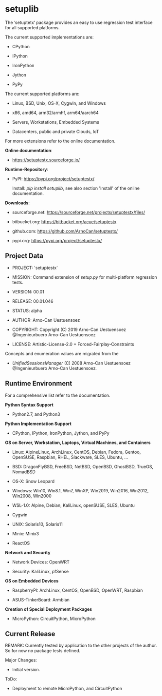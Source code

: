 setuplib
========

The ‘setuptetx‘ package provides an easy to use regression test interface for all supported platforms.

The current supported implementations are:

* CPython

* IPython

* IronPython

* Jython

* PyPy

The current supported platforms are:

* Linux, BSD, Unix, OS-X, Cygwin, and Windows

* x86, amd64, arm32/armhf, arm64/aarch64

* Servers, Workstations, Embedded Systems

* Datacenters, public and private Clouds, IoT 

For more extensions refer to the online documentation.

**Online documentation**:

* https://setuptestx.sourceforge.io/

**Runtime-Repository**:

* PyPI: https://pypi.org/project/setuptestx/

  Install: *pip install setuplib*, see also section 'Install' of the online documentation.


**Downloads**:

* sourceforge.net: https://sourceforge.net/projects/setuptestx/files/

* bitbucket.org: https://bitbucket.org/acue/setuptestx

* github.com: https://github.com/ArnoCan/setuptestx/

* pypi.org: https://pypi.org/project/setuptestx/


Project Data
------------

* PROJECT: 'setuptestx'

* MISSION: Command extension of *setup.py* for multi-platform regression tests.

* VERSION: 00.01

* RELEASE: 00.01.046

* STATUS: alpha

* AUTHOR: Arno-Can Uestuensoez

* COPYRIGHT: Copyright (C) 2019 Arno-Can Uestuensoez @Ingenieurbuero Arno-Can Uestuensoez

* LICENSE: Artistic-License-2.0 + Forced-Fairplay-Constraints

Concepts and enumeration values are migrated from the 

* *UnifiedSessionsManager* (C) 2008 Arno-Can Uestuensoez @Ingenieurbuero Arno-Can Uestuensoez.  

Runtime Environment
-------------------
For a comprehensive list refer to the documentation.

**Python Syntax Support**

*  Python2.7, and Python3

**Python Implementation Support**

*  CPython, IPython, IronPython, Jython, and PyPy

**OS on Server, Workstation, Laptops, Virtual Machines, and Containers**

* Linux: AlpineLinux, ArchLinux, CentOS, Debian, Fedora, Gentoo, OpenSUSE, Raspbian, RHEL, Slackware, SLES, Ubuntu, ...  

* BSD: DragonFlyBSD, FreeBSD, NetBSD, OpenBSD, GhostBSD, TrueOS, NomadBSD

* OS-X: Snow Leopard

* Windows: Win10, Win8.1, Win7, WinXP, Win2019, Win2016, Win2012, Win2008, Win2000

* WSL-1.0: Alpine, Debian, KaliLinux, openSUSE, SLES, Ubuntu

* Cygwin

* UNIX: Solaris10, Solaris11

* Minix: Minix3

* ReactOS

**Network and Security**

* Network Devices: OpenWRT

* Security: KaliLinux, pfSense

**OS on Embedded Devices**

* RaspberryPI: ArchLinux, CentOS, OpenBSD, OpenWRT, Raspbian

* ASUS-TinkerBoard: Armbian

**Creation of Special Deployment Packages**

* MicroPython: CircuitPython, MicroPython

Current Release
---------------

REMARK:
   Currently tested by application to the other projects of the author.
   So for now no package tests defined.

Major Changes:

* Initial version.

ToDo:

* Deployment to remote MicroPython, and CircuitPython

